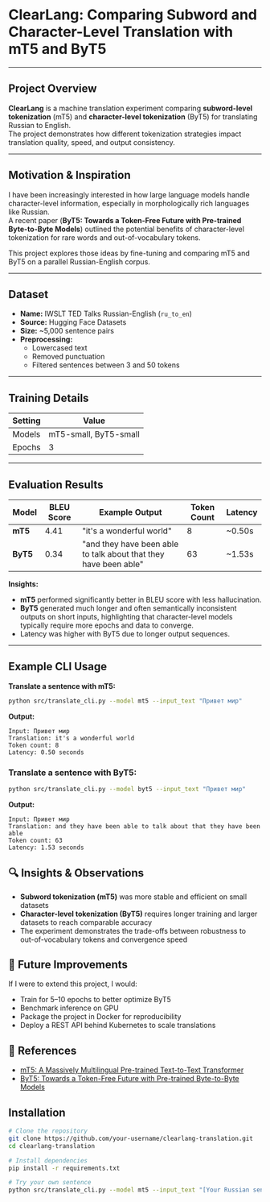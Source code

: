# ClearLang: Comparing Subword and Character-Level Translation with mT5 and ByT5

---

## Project Overview
**ClearLang** is a machine translation experiment comparing **subword-level tokenization** (mT5) and **character-level tokenization** (ByT5) for translating Russian to English.  
The project demonstrates how different tokenization strategies impact translation quality, speed, and output consistency.

---

## Motivation & Inspiration
I have been increasingly interested in how large language models handle character-level information, especially in morphologically rich languages like Russian.  
A recent paper (**ByT5: Towards a Token-Free Future with Pre-trained Byte-to-Byte Models**) outlined the potential benefits of character-level tokenization for rare words and out-of-vocabulary tokens.  

This project explores those ideas by fine-tuning and comparing mT5 and ByT5 on a parallel Russian-English corpus.

---

## Dataset
- **Name:** IWSLT TED Talks Russian-English (`ru_to_en`)
- **Source:** Hugging Face Datasets
- **Size:** ~5,000 sentence pairs
- **Preprocessing:**
  - Lowercased text
  - Removed punctuation
  - Filtered sentences between 3 and 50 tokens

---

## Training Details
| Setting               | Value                  |
|-----------------------|------------------------|
| Models                | mT5-small, ByT5-small  |
| Epochs                | 3                      |


---

## Evaluation Results

| Model | BLEU Score | Example Output | Token Count | Latency |
|-------|------------|-----------------|-------------|---------|
| **mT5**  | 4.41       | "it's a wonderful world" | 8           | ~0.50s |
| **ByT5** | 0.34       | "and they have been able to talk about that they have been able" | 63          | ~1.53s |

**Insights:**
- **mT5** performed significantly better in BLEU score with less hallucination.
- **ByT5** generated much longer and often semantically inconsistent outputs on short inputs, highlighting that character-level models typically require more epochs and data to converge.
- Latency was higher with ByT5 due to longer output sequences.

---

## Example CLI Usage

**Translate a sentence with mT5:**

```bash
python src/translate_cli.py --model mt5 --input_text "Привет мир"
```

**Output:**
```
Input: Привет мир
Translation: it's a wonderful world
Token count: 8
Latency: 0.50 seconds
```

### Translate a sentence with ByT5:

```bash
python src/translate_cli.py --model byt5 --input_text "Привет мир"
```

**Output:**
```
Input: Привет мир
Translation: and they have been able to talk about that they have been able
Token count: 63
Latency: 1.53 seconds
```

## 🔍 Insights & Observations

* **Subword tokenization (mT5)** was more stable and efficient on small datasets
* **Character-level tokenization (ByT5)** requires longer training and larger datasets to reach comparable accuracy
* The experiment demonstrates the trade-offs between robustness to out-of-vocabulary tokens and convergence speed

## 🌱 Future Improvements

If I were to extend this project, I would:

* Train for 5–10 epochs to better optimize ByT5
* Benchmark inference on GPU
* Package the project in Docker for reproducibility
* Deploy a REST API behind Kubernetes to scale translations

## 🧠 References

* [mT5: A Massively Multilingual Pre-trained Text-to-Text Transformer](https://arxiv.org/abs/2010.11934)
* [ByT5: Towards a Token-Free Future with Pre-trained Byte-to-Byte Models](https://arxiv.org/abs/2105.13626)

## Installation

```bash
# Clone the repository
git clone https://github.com/your-username/clearlang-translation.git
cd clearlang-translation

# Install dependencies
pip install -r requirements.txt

# Try your own sentence
python src/translate_cli.py --model mt5 --input_text "[Your Russian sentence]"
```